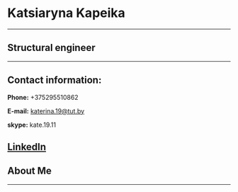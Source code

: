 # Katsiaryna Kapeika 
---
## Structural engineer
---
## Contact information:
   **Phone:** +375295510862

   **E-mail:** katerina.19@tut.by

   **skype:** kate.19.11
   
   [LinkedIn](https://www.linkedin.com/in/kapeika-katerina-b97418167/)
---
## About Me
---

